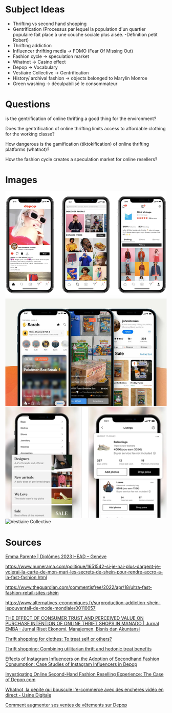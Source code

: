 # Subject Ideas

- Thrifting vs second hand shopping
- Gentrification (Processus par lequel la population d'un quartier populaire fait place à une couche sociale plus aisée. -Définition petit Robert)
- Thrifting addiction
- Influencer thrifting media → FOMO (Fear Of Missing Out)
- Fashion cycle → speculation market
- Whatnot → Casino effect
- Depop → Vocabulary
- Vestiaire Collective → Gentrification
- History/ archival fashion → objects belonged to Marylin Monroe
- Green washing → déculpabilisé le consommateur

# Questions

is the gentrification of online thrifting a good thing for the environment?

Does the gentrification of online thrifting limits access to affordable clothing for the working classe?

How dangerous is the gamification (tiktokification) of online thrifting platforms (whatnot)?

How the fashion cycle creates a speculation market for online resellers?

# Images

![Depop](/INSPIRATION/images/depop-app.webp)
![Whatnot](/INSPIRATION/images/000995177_896x598_c.jpg)
![Vestiaire Collective](/INSPIRATION/images/1711440350-vestiaire-collective.png)
![Vestiaire Collective](/INSPIRATION/images/WhatsApp%20Image%202024-04-15%20à%2008.31.44_1986e19b.jpg)

# Sources

[Emma Parente | Diplômes 2023 HEAD ­– Genève](https://2023.head-geneve.show/projects/reworn-ep-87d38/)

https://www.numerama.com/politique/1651542-si-je-nai-plus-dargent-je-volerai-la-carte-de-mon-mari-les-secrets-de-shein-pour-rendre-accro-a-la-fast-fashion.html

https://www.theguardian.com/commentisfree/2022/apr/18/ultra-fast-fashion-retail-sites-shein

https://www.alternatives-economiques.fr/surproduction-addiction-shein-lepouvantail-de-mode-mondiale/00110057

[THE EFFECT OF CONSUMER TRUST AND PERCEIVED VALUE ON PURCHASE INTENTION OF ONLINE THRIFT SHOPS IN MANADO
							| Jurnal EMBA : Jurnal Riset Ekonomi, Manajemen, Bisnis dan Akuntansi](https://ejournal.unsrat.ac.id/index.php/emba/article/view/36014)

[Thrift shopping for clothes: To treat self or others?](https://www.tandfonline.com/doi/abs/10.1080/20932685.2019.1684831)

[Thrift shopping: Combining utilitarian thrift and hedonic treat benefits](https://onlinelibrary.wiley.com/doi/abs/10.1002/cb.12)

[](https://www.sciencedirect.com/science/article/abs/pii/S0969698915301521)

[Effects of Instagram Influencers on the Adoption of Secondhand Fashion Consumption: Case Studies of Instagram Influencers in Depop](https://www.igi-global.com/chapter/effects-of-instagram-influencers-on-the-adoption-of-secondhand-fashion-consumption/327687)

[Investigating Online Second-Hand Fashion Reselling Experience: The Case of Depop.com](https://www.iastatedigitalpress.com/itaa/article/id/13785/)

[Whatnot, la pépite qui bouscule l'e-commerce avec des enchères vidéo en direct - Usine Digitale](https://www.usine-digitale.fr/article/whatnot-la-pepite-qui-bouscule-l-e-commerce-avec-des-encheres-video-en-direct.N1141737)

[Comment augmenter ses ventes de vêtements sur Depop](https://digital.hec.ca/blog/augmenter-ses-ventes-de-vetements-en-ligne/)